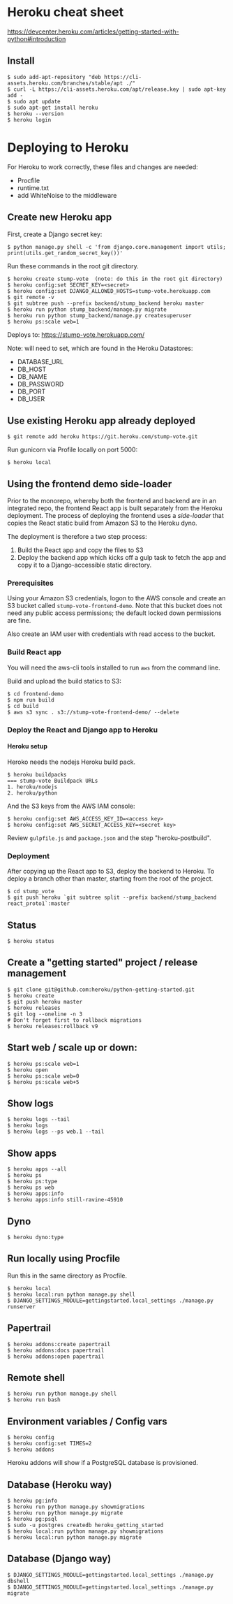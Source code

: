 # Heroku cheat sheet

https://devcenter.heroku.com/articles/getting-started-with-python#introduction

## Install
```
$ sudo add-apt-repository "deb https://cli-assets.heroku.com/branches/stable/apt ./"
$ curl -L https://cli-assets.heroku.com/apt/release.key | sudo apt-key add -
$ sudo apt update
$ sudo apt-get install heroku
$ heroku --version
$ heroku login
```

# Deploying to Heroku

For Heroku to work correctly, these files and changes are needed:

- Procfile
- runtime.txt
- add WhiteNoise to the middleware

## Create new Heroku app

First, create a Django secret key:
```
$ python manage.py shell -c 'from django.core.management import utils; print(utils.get_random_secret_key())'
```

Run these commands in the root git directory.


```
$ heroku create stump-vote  (note: do this in the root git directory)
$ heroku config:set SECRET_KEY=<secret>
$ heroku config:set DJANGO_ALLOWED_HOSTS=stump-vote.herokuapp.com
$ git remote -v
$ git subtree push --prefix backend/stump_backend heroku master
$ heroku run python stump_backend/manage.py migrate
$ heroku run python stump_backend/manage.py createsuperuser
$ heroku ps:scale web=1
```

Deploys to: https://stump-vote.herokuapp.com/

Note: will need to set, which are found in the Heroku Datastores:
- DATABASE_URL
- DB_HOST
- DB_NAME
- DB_PASSWORD
- DB_PORT
- DB_USER

## Use existing Heroku app already deployed

```
$ git remote add heroku https://git.heroku.com/stump-vote.git
```

Run gunicorn via Profile locally on port 5000:

```
$ heroku local
```

## Using the frontend demo side-loader

Prior to the monorepo, whereby both the frontend and backend are in an integrated repo, the frontend React app
is built separately from the Heroku deployment. The process of deploying the frontend uses a *side-loader*
that copies the React static build from Amazon S3 to the Heroku dyno.

The deployment is therefore a two step process:
1) Build the React app and copy the files to S3
2) Deploy the backend app which kicks off a gulp task to fetch the app and copy it to a Django-accessible static directory.

### Prerequisites

Using your Amazon S3 credentials, logon to the AWS console and create an S3 bucket called `stump-vote-frontend-demo`.
Note that this bucket does not need any public access permissions; the default locked down permissions are fine.

Also create an IAM user with credentials with read access to the bucket.

### Build React app

You will need the aws-cli tools installed to run `aws` from the command line.

Build and upload the build statics to S3:

```
$ cd frontend-demo
$ npm run build
$ cd build
$ aws s3 sync . s3://stump-vote-frontend-demo/ --delete
```

### Deploy the React and Django app to Heroku

#### Heroku setup

Heroko needs the nodejs Heroku build pack.

```
$ heroku buildpacks
=== stump-vote Buildpack URLs
1. heroku/nodejs
2. heroku/python
```

And the S3 keys from the AWS IAM console:
```
$ heroku config:set AWS_ACCESS_KEY_ID=<access key>
$ heroku config:set AWS_SECRET_ACCESS_KEY=<secret key>
```

Review `gulpfile.js` and `package.json` and the step "heroku-postbuild".

### Deployment

After copying up the React app to S3, deploy the backend to Heroku. To deploy a branch other than master, starting
from the root of the project.

```
$ cd stump_vote
$ git push heroku `git subtree split --prefix backend/stump_backend react_proto1`:master
```

## Status

```
$ heroku status
```

## Create a "getting started" project / release management

```
$ git clone git@github.com:heroku/python-getting-started.git
$ heroku create
$ git push heroku master
$ heroku releases
$ git log --oneline -n 3
# Don't forget first to rollback migrations
$ heroku releases:rollback v9
```

## Start web / scale up or down:

```
$ heroku ps:scale web=1
$ heroku open
$ heroku ps:scale web=0
$ heroku ps:scale web+5
```

## Show logs

```
$ heroku logs --tail
$ heroku logs
$ heroku logs --ps web.1 --tail
```

## Show apps

```
$ heroku apps --all
$ heroku ps
$ heroku ps:type
$ heroku ps web
$ heroku apps:info
$ heroku apps:info still-ravine-45910
```

## Dyno

```
$ heroku dyno:type
```

## Run locally using Procfile

Run this in the same directory as Procfile.

```
$ heroku local
$ heroku local:run python manage.py shell
$ DJANGO_SETTINGS_MODULE=gettingstarted.local_settings ./manage.py runserver
```

## Papertrail

```
$ heroku addons:create papertrail
$ heroku addons:docs papertrail
$ heroku addons:open papertrail
```

## Remote shell

```
$ heroku run python manage.py shell
$ heroku run bash
```

## Environment variables / Config vars

```
$ heroku config
$ heroku config:set TIMES=2
$ heroku addons
```

Heroku addons will show if a PostgreSQL database is provisioned.

## Database (Heroku way)

```
$ heroku pg:info
$ heroku run python manage.py showmigrations
$ heroku run python manage.py migrate
$ heroku pg:psql
$ sudo -u postgres createdb heroku_getting_started
$ heroku local:run python manage.py showmigrations
$ heroku local:run python manage.py migrate
```

## Database (Django way)

```
$ DJANGO_SETTINGS_MODULE=gettingstarted.local_settings ./manage.py dbshell
$ DJANGO_SETTINGS_MODULE=gettingstarted.local_settings ./manage.py migrate
```

